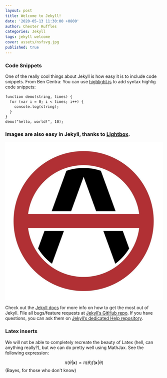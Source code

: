 ```yaml
---
layout: post
title: Welcome to Jekyll!
date: '2020-05-13 11:30:00 +0800'
author: Chester Ruffles
categories: Jekyll
tags: jekyll welcome
cover: assets/nsfsvg.jpg
published: true
---
```


### Code Snippets
One of the really cool things about Jekyll is how easy it is to include code snippets.  From Ben Centra:
You can use [highlight.js][highlight] to add syntax highlig code snippets:

<pre><code class="hljs javascript">function demo(string, times) {
  for (var i = 0; i < times; i++) {
    console.log(string);
  }
}
demo("hello, world!", 10);</code></pre>

### Images are also easy in Jekyll, thanks to [Lightbox][lightbox].


<a href="assets/logo2.jpg" data-lightbox="falcon9-large" data-title="Logo">
  <img src="assets/logo2.jpg" title="Logo">
</a>



Check out the [Jekyll docs][jekyll] for more info on how to get the most out of Jekyll. File all bugs/feature requests at [Jekyll’s GitHub repo][jekyll-gh]. If you have questions, you can ask them on [Jekyll’s dedicated Help repository][jekyll-help].


### Latex inserts

We will not be able to completely recreate the beauty of Latex (hell, can anything really?), but we can do pretty well using MathJax.  See the following expression:

$$ \pi(\theta|\mathbf{x})\propto \pi(\theta)f(\mathbf{x}|\theta) $$ 
(Bayes, for those who don't know)

[jekyll]:      http://jekyllrb.com
[jekyll-gh]:   https://github.com/jekyll/jekyll
[jekyll-help]: https://github.com/jekyll/jekyll-help
[highlight]:   https://highlightjs.org/
[lightbox]:    http://lokeshdhakar.com/projects/lightbox2/
[jekyll-archive]: https://github.com/jekyll/jekyll-archives
